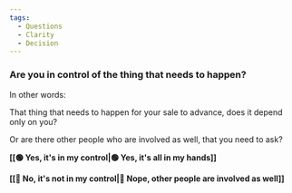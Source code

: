 ```yaml
---
tags:
  - Questions
  - Clarity
  - Decision
---
```

### Are you in control of the thing that needs to happen?

In other words: 

That thing that needs to happen for your sale to advance, does it depend only on you?

Or are there other people who are involved as well, that you need to ask?

**[[🟢 Yes, it's in my control|🟢 Yes, it's all in my hands]]**

**[[🔴 No, it's not in my control|🔴 Nope, other people are involved as well]]**
  

